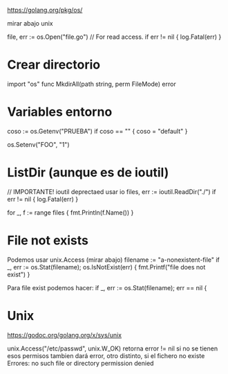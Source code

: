 https://golang.org/pkg/os/

mirar abajo unix

file, err := os.Open("file.go") // For read access.
if err != nil {
	log.Fatal(err)
}


# Crear directorio
import "os"
func MkdirAll(path string, perm FileMode) error


# Variables entorno
coso := os.Getenv("PRUEBA")
if coso == "" {
  coso = "default"
}

os.Setenv("FOO", "1")


# ListDir (aunque es de ioutil)
// IMPORTANTE! ioutil deprectaed usar io
files, err := ioutil.ReadDir("./")
if err != nil {
    log.Fatal(err)
}

for _, f := range files {
        fmt.Println(f.Name())
}

# File not exists
Podemos usar unix.Access (mirar abajo)
filename := "a-nonexistent-file"
if _, err := os.Stat(filename); os.IsNotExist(err) {
  fmt.Printf("file does not exist")
}

Para file exist podemos hacer:
if _, err := os.Stat(filename); err == nil {





# Unix
https://godoc.org/golang.org/x/sys/unix

unix.Access("/etc/passwd", unix.W_OK)
  retorna error != nil si no se tienen esos permisos
  tambien dará error, otro distinto, si el fichero no existe
Errores:
  no such file or directory
  permission denied
